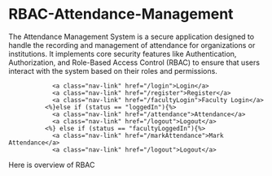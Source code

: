 # RBAC-Attendance-Management
The Attendance Management System is a secure application designed to handle the recording and management of attendance for organizations or institutions. It implements core security features like Authentication, Authorization, and Role-Based Access Control (RBAC) to ensure that users interact with the system based on their roles and permissions.


                <a class="nav-link" href="/login">Login</a>
                <a class="nav-link" href="/register">Register</a>
                <a class="nav-link" href="/facultyLogin">Faculty Login</a>
              <%}else if (status == "loggedIn"){%>
                <a class="nav-link" href="/attendance">Attendance</a>
                <a class="nav-link" href="/logout">Logout</a>     
              <%} else if (status == "facultyLoggedIn"){%> 
                <a class="nav-link" href="/markAttendance">Mark Attendance</a>
                <a class="nav-link" href="/logout">Logout</a> 

Here is overview of RBAC
